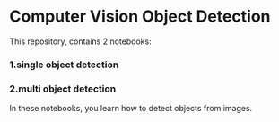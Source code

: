# Computer Vision Object Detection
This repository, contains 2 notebooks:

### 1.single object detection 
### 2.multi object  detection
 
In these notebooks, you learn how to detect objects from images.
